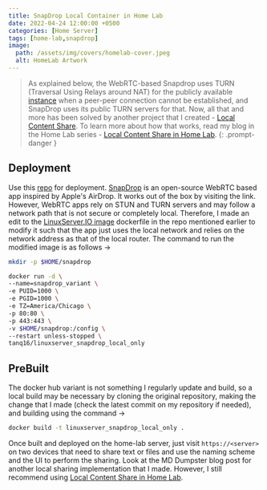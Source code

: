 ```yaml
---
title: SnapDrop Local Container in Home Lab
date: 2022-04-24 12:00:00 +0500
categories: [Home Server]
tags: [home-lab,snapdrop]
image:
  path: /assets/img/covers/homelab-cover.jpeg
  alt: HomeLab Artwork
---
```


>As explained below, the WebRTC-based Snapdrop uses TURN (Traversal Using Relays around NAT) for the publicly available [instance](https://snapdrop.net) when a peer-peer connection cannot be established, and SnapDrop uses its public TURN servers for that. Now, all that and more has been solved by another project that I created - [Local Content Share](https://github.com/Tanq16/local-content-share). To learn more about how that works, read my blog in the Home Lab series - [Local Content Share in Home Lab](https://blog.tanishq.page/posts/homelab-local-dumpster/).
{: .prompt-danger }

## Deployment

Use this [repo](https://github.com/Tanq16/docker-snapdrop) for deployment. [SnapDrop](https://snapdrop.net) is an open-source WebRTC based app inspired by Apple's AirDrop. It works out of the box by visiting the link. However, WebRTC apps rely on STUN and TURN servers and may follow a network path that is not secure or completely local. Therefore, I made an edit to the [LinuxServer.IO image](https://docs.linuxserver.io/images/docker-snapdrop) dockerfile in the repo mentioned earlier to modify it such that the app just uses the local network and relies on the network address as that of the local router. The command to run the modified image is as follows &rarr;

```bash
mkdir -p $HOME/snapdrop
```

```bash
docker run -d \
--name=snapdrop_variant \
-e PUID=1000 \
-e PGID=1000 \
-e TZ=America/Chicago \
-p 80:80 \
-p 443:443 \
-v $HOME/snapdrop:/config \
--restart unless-stopped \
tanq16/linuxserver_snapdrop_local_only
```

## PreBuilt

The docker hub variant is not something I regularly update and build, so a local build may be necessary by cloning the original repository, making the change that I made (check the latest commit on my repository if needed), and building using the command &rarr; 

```bash
docker build -t linuxserver_snapdrop_local_only .
```

Once built and deployed on the home-lab server, just visit `https://<server>` on two devices that need to share text or files and use the naming scheme and the UI to perform the sharing. Look at the MD Dumpster blog post for another local sharing implementation that I made. However, I still recommend using [Local Content Share in Home Lab](https://blog.tanishq.page/posts/homelab-local-dumpster/).
